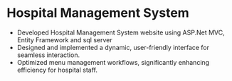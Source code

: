 # Hospital Management System
- Developed Hospital Management System website using ASP.Net MVC, Entity Framework and sql server
- Designed and implemented a dynamic, user-friendly interface for seamless interaction.
- Optimized menu management workflows, significantly enhancing efficiency for hospital staff.
